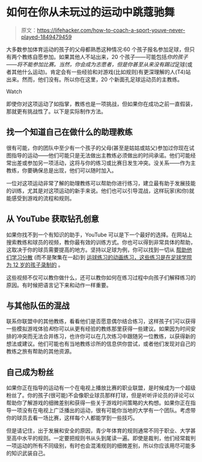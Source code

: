 # 如何在你从未玩过的运动中跳蔻驰舞

> 原文：<https://lifehacker.com/how-to-coach-a-sport-youve-never-played-1849479459>

大多数参加体育运动的孩子的父母都熟悉这种情况:60 个孩子报名参加足球，但只有两个教练自愿参加。如果其他人不站出来，20 个孩子——可能包括*你的孩子——*将不能参加比赛。当然，你会成为志愿者，但是你甚至从来没有*踢过*足球(或者其他什么运动)。肯定会有一些经验和对游戏(比如规则)有更深理解的人(T4)站出来。然而，他们没有。所以你在这里，20 个新面孔足球运动员的主教练。

Watch

即使你对这项运动了如指掌，教练也是一项挑战，但如果你在成功之前一直假装，那就更有挑战性了。以下是实际制作方法。

## 找一个知道自己在做什么的助理教练

很有可能，你的团队中至少有一个孩子的父母(甚至是姑姑或姑父)参加过你现在试图指导的运动——他们可能只是无法做出主教练必须做出的时间承诺。他们可能经常出差或参加另一项活动，这将与你的练习或比赛日发生冲突。没关系——作为主教练，你要确保总是出现，他们可以随时加入。

一位对这项运动非常了解的助理教练可以帮助你进行练习，建立最有助于发展技能的训练，尤其是对这项运动的新手来说。他们也可以引导混战，这样玩家(和你)就能感受到游戏的流程和规则。

## 从 YouTube 获取钻孔创意

如果你找不到一个有知识的助手，YouTube 可以是下一个最好的选择。在网站上搜索教练和球员的视频，教你最有效的训练方式。你也可以得到非常具体的帮助，这取决于你的球员需要提高的地方。坚持以足球为例，你可以找到一切从 [帮助他们学习分散](https://www.youtube.com/watch?v=dkoWJPzxylA) (而不是聚集在一起)到 [运球练习的动画练习，这些练习是在足球学院为 12 岁的孩子录制的](https://www.youtube.com/watch?v=SxKA6Foty98) 。

这些视频不仅可以教你做什么，还可以教你如何在练习过程中向孩子们解释练习的原因。有时候把语言记下来和动作一样重要。

## **与其他队伍的混战**

联系你联盟中的其他教练，看看他们是否愿意偶尔结合练习，这样孩子们可以获得一些模拟游戏体验*和*你可以从更有经验的教练那里获得一些建议。如果因为时间安排的冲突而无法合并练习，也许你可以在几次练习中跟随另一位教练，以获得新的想法或建议。他们可能也有当地教练诊所的信息供你尝试，或者他们发现对自己的教练之旅有帮助的其他资源。

## 自己成为粉丝

如果你正在指导的运动有一个在电视上播放比赛的职业联盟，是时候成为一个超级粉丝了。你的孩子(很可能)不会像职业球员那样打球，但是听听评论员的评论可以帮助你了解游戏的细微差别和获得一些关于游戏时间策略的大构想。如果你正在指导一项没有在电视上广泛播出的运动，很有可能你当地的大学有一个团队。考虑带你的球员去看一场比赛，这样每个人都能学到一些技巧。

但是请记住，出于发展和安全的原因，青少年体育的规则通常不同于职业、大学甚至高中水平的规则。一定要把规则书从头到尾读一遍。即使是裁判，他们经常裁判一项运动的所有不同级别，有时也会混淆规则的细微差别，所以你应该用尽可能多的知识武装自己。